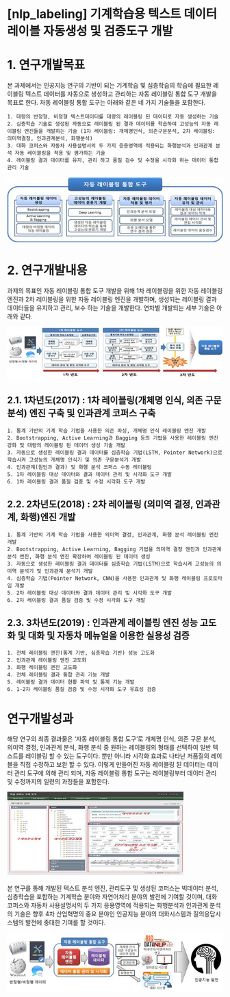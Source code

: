[nlp_labeling] 기계학습용 텍스트 데이터  레이블 자동생성 및 검증도구 개발
======================
 # 1. 연구개발목표
 
 본 과제에서는 인공지능 연구의 기반이 되는 기계학습 및 심층학습의 학습에 필요한 레이블링 텍스트 데이터를 자동으로 생성하고 관리하는 자동 레이블링 통합 도구 개발을 목표로 한다. 자동 레이블링 통합 도구는 아래와 같은 네 가지 기술들을 포함한다.

	1. 대량의 반정형, 비정형 텍스트데이터를 대량의 레이블링 된 데이터로 자동 생성하는 기술
	2. 심층학습 기술로 생성된 자동으로 레이블링 된 결과 데이터를 학습하여 고성능의 자동 레이블링 엔진들을 개발하는 기술 (1차 레이블링: 개체명인식, 의존구문분석, 2차 레이블링: 의미역결정, 인과관계분석, 화행분석) 
	3. 대화 코퍼스와 자동차 사용설명서의 두 가지 응용영역에 적용되는 화행분석과 인과관계 분석 자동 레이블링을 적용 및 평가하는 기술
	4. 레이블링 결과 데이터를 유지, 관리 하고 품질 검수 및 수정을 시각화 하는 데이터 통합 관리 기술
![자동레이블링통합도구](./images/labeling1.jpg)
# 2. 연구개발내용

 과제의 목표인 자동 레이블링 통합 도구 개발을 위해 1차 레이블링을 위한 자동 레이블링 엔진과 2차 레이블링을 위한 자동 레이블링 엔진을 개발하며, 생성되는 레이블링 결과 데이터들을 유지하고 관리, 보수 하는 기술을 개발한다. 연차별 개발되는 세부 기술은 아래와 같다.
 
![연구개발내용](./images/labeling2.jpg)

## 2.1. 1차년도(2017) : 1차 레이블링(개체명 인식, 의존 구문분석) 엔진 구축 및 인과관계 코퍼스 구축

	1. 통계 기반의 기계 학습 기법을 사용한 의존 파싱, 개체명 인식 레이블링 엔진 개발
	2. Bootstrapping, Active Learning과 Bagging 등의 기법을 사용한 레이블링 엔진 강화 및 대량의 레이블링 된 데이터 생성 기술 개발
	3. 자동으로 생성한 레이블링 결과 데이터를 심층학습 기법(LSTM, Pointer Network)으로 학습시켜 고성능의 개체명 인식기 및 의존 구문분석기 개발
	4. 인과관계(원인과 결과) 및 화행 분석 코퍼스 수동 레이블링
	5. 1차 레이블링 대상 데이터와 결과 데이터 관리 및 시각화 도구 개발
	6. 1차 레이블링 결과 품질 검증 및 수정 시각화 도구 개발

## 2.2. 2차년도(2018) : 2차 레이블링 (의미역 결정, 인과관계, 화행)엔진 개발

	1. 통계 기반의 기계 학습 기법을 사용한 의미역 결정, 인과관계, 화행 분석 레이블링 엔진 개발
	2. Bootstrapping, Active Learning, Bagging 기법을 의미역 결정 엔진과 인과관계 분석 엔진, 화행 분석 엔진 확장하여 레이블링 된 데이터 생성
	3. 자동으로 생성한 레이블링 결과 데이터를 심층학습 기법(LSTM)으로 학습시켜 고성능의 의미역 분석기 및 인과관계 분석기 개발
	4. 심층학습 기법(Pointer Network, CNN)을 사용한 인과관계 및 화행 레이블링 프로토타입 개발
	5. 2차 레이블링 대상 데이터와 결과 데이터 관리 및 시각화 도구 개발
	6. 2차 레이블링 결과 품질 검증 및 수정 시각화 도구 개발

## 2.3. 3차년도(2019) : 인과관계 레이블링 엔진 성능 고도화 및 대화 및 자동차 메뉴얼을 이용한 실용성 검증

	1. 전체 레이블링 엔진(통계 기반, 심층학습 기반) 성능 고도화
	2. 인과관계 레이블링 엔진 고도화
	3. 화행 레이블링 엔진 고도화
	4. 전체 레이블링 결과 통합 관리 기능 개발
	5. 레이블링 결과 데이터 현황 파악 및 통계 기능 개발
	6. 1-2차 레이블링 품질 검증 및 수정 시각화 도구 유효성 검증

#  연구개발성과

해당 연구의 최종 결과물은 ‘자동 레이블링 통합 도구’로 개체명 인식, 의존 구문 분석, 의미역 결정, 인과관계 분석, 화행 분석 중 원하는 레이블링의 형태를 선택하여 일반 텍스트를 레이블링 할 수 있는 도구이다. 뿐만 아니라 시각화 효과로 나타난 저품질의 레이블을 직접 수정하고 보완 할 수 있다. 이렇게 만들어진 자동 레이블링 된 데이터는 데이터 관리 도구에 의해 관리 되며, 자동 레이블링 통합 도구는 레이블링부터 데이터 관리 및 수정까지의 일련의 과정들을 포함한다. 

![통합도구](./images/labeling3.jpg)

 본 연구를 통해 개발된 텍스트 분석 엔진, 관리도구 및 생성된 코퍼스는 빅데이터 분석, 심층학습을 포함하는 기계학습 분야와 자연어처리 분야의 발전에 기여할 것이며, 대화 코퍼스와 자동차 사용설명서의 두 가지 응용영역에 적용되는 화행분석과 인과관계 분석의 기술은 향후 4차 산업혁명의 중요 분야인 인공지능 분야의 대화시스템과 질의응답시스템의 발전에 중대한 기여를 할 것이다.   
 
![성과](./images/labeling4.jpg)
